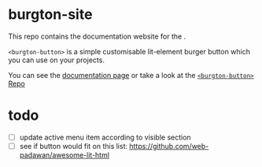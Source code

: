 # burgton-site

This repo contains the documentation website for the [<burgton-button>](https://github.com/boguz/burgton-button).

`<burgton-button>` is a simple customisable lit-element burger button which you can use on your projects.

You can see the [documentation page](https://boguz.github.io/burgton-button-docs/) or take a look at the [`<burgton-button>` Repo](https://boguz.github.io/burgton-button/)



# todo
- [ ] update active menu item according to visible section
- [ ] see if button would fit on this list: https://github.com/web-padawan/awesome-lit-html
